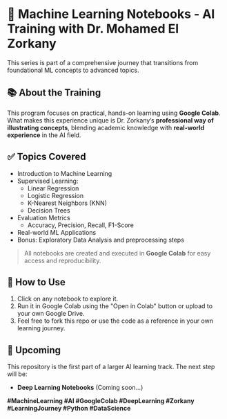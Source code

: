 # 🧠 Machine Learning Notebooks - AI Training with Dr. Mohamed El Zorkany

This series is part of a comprehensive journey that transitions from foundational ML concepts to advanced topics.

## 📚 About the Training

This program focuses on practical, hands-on learning using **Google Colab**.  
What makes this experience unique is Dr. Zorkany’s **professional way of illustrating concepts**, blending academic knowledge with **real-world experience** in the AI field.

## ✅ Topics Covered

- Introduction to Machine Learning
- Supervised Learning:  
  - Linear Regression  
  - Logistic Regression  
  - K-Nearest Neighbors (KNN)  
  - Decision Trees  
- Evaluation Metrics  
  - Accuracy, Precision, Recall, F1-Score  
- Real-world ML Applications
- Bonus: Exploratory Data Analysis and preprocessing steps


> All notebooks are created and executed in **Google Colab** for easy access and reproducibility.

## 🚀 How to Use

1. Click on any notebook to explore it.
2. Run it in Google Colab using the "Open in Colab" button or upload to your own Google Drive.
3. Feel free to fork this repo or use the code as a reference in your own learning journey.

## 📌 Upcoming

This repository is the first part of a larger AI learning track. The next step will be:
- **Deep Learning Notebooks** (Coming soon...)


**#MachineLearning #AI #GoogleColab #DeepLearning #Zorkany #LearningJourney #Python #DataScience**
